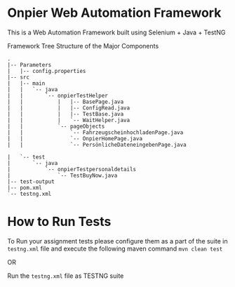 # Onpier Web Automation Framework

This is a Web Automation Framework built using Selenium + Java + TestNG 

Framework Tree Structure of the Major Components

```
.
|-- Parameters
|   |-- config.properties
|-- src
|   |-- main
|   |   `-- java
|   |       `-- onpierTestHelper
|   |           |   |-- BasePage.java
|   |           |   |-- ConfigRead.java
|   |           |   |-- TestBase.java
|   |           |   `-- WaitHelper.java
|   |           `-- pageObjects
|   |               `-- FahrzeugscheinhochladenPage.java
|   |               `-- OnpierHomePage.java
|   |               `-- PersönlicheDateneingebenPage.java

|   `-- test
|       `-- java
|           `-- onpierTestpersonaldetails
|               `-- TestBuyNow.java
|-- test-output
|-- pom.xml
`-- testng.xml

```

# How to Run Tests

To Run your assignment tests please configure them as a part of the suite in `testng.xml` file and execute the following maven command
`mvn clean test`

OR

Run the `testng.xml` file as TESTNG suite 

